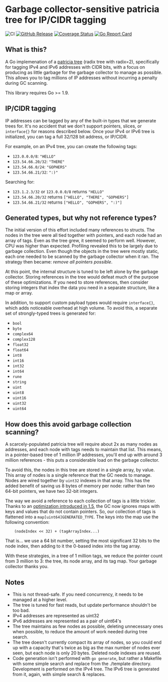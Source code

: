 Garbage collector-sensitive patricia tree for IP/CIDR tagging
=============================================================

![CI](https://github.com/kentik/patricia/workflows/CI/badge.svg)
[![GitHub Release](https://img.shields.io/github/release/kentik/patricia.svg?style=flat)](https://github.com/kentik/patricia/releases/latest)
[![Coverage Status](https://coveralls.io/repos/github/kentik/patricia/badge.svg?branch=main)](https://coveralls.io/github/kentik/patricia?branch=main)
[![Go Report Card](https://goreportcard.com/badge/github.com/kentik/patricia)](https://goreportcard.com/report/github.com/kentik/patricia)

What is this?
-------------

A Go implemenation of a [patricia tree](https://en.wikipedia.org/wiki/Radix_tree) (radix tree with radix=2), specifically for
tagging IPv4 and IPv6 addresses with CIDR bits, with a focus on producing as little garbage for the garbage collector to
manage as possible. This allows you to tag millions of IP addresses without incurring a penalty during GC scanning.

This library requires Go >= 1.9.

IP/CIDR tagging
---------------

IP addresses can be tagged by any of the built-in types that we generate trees for. It's no accident that we don't support
pointers, slices, or `interface{}` for reasons described below. Once your IPv4 or IPv6 tree is initialized, you can tag a full
32/128 bit address, or IP/CIDR.

For example, on an IPv4 tree, you can create the following tags:

- `123.0.0.0/8`:     `"HELLO"`
- `123.54.66.20/32`: `"THERE"`
- `123.54.66.0/24`:  `"GOPHERS"`
- `123.54.66.21/32`: `":)"`

Searching for:

- `123.1.2.3/32` or `123.0.0.0/8` returns `"HELLO"`
- `123.54.66.20/32` returns `["HELLO", "THERE", "GOPHERS"]`
- `123.54.66.21/32` returns `["HELLO", "GOPHERS", ":)"]`


Generated types, but why not reference types?
---------------------------------------------

The initial version of this effort included many references to structs. The nodes in the tree were all tied together with pointers,
and each node had an array of tags. Even as the tree grew, it seemed to perform well. However, CPU was higher than expected. Profiling
revealed this to be largely due to garbage collection. Even though the objects in the tree were mostly static, each one needed to be 
scanned by the garbage collector when it ran. The strategy then became: _remove all pointers possible_. 

At this point, the internal structure is tuned to be left alone by the garbage collector. Storing references in the tree would defeat 
much of the purpose of these optimizations. If you need to store references, then consider storing integers that index the data you need
in a separate structure, like a map or array.

In addition, to support custom payload types would require `interface{}`, which adds noticeable overhead at high volume. To avoid this,
a separate set of strongly-typed trees is generated for:

- `bool`
- `byte`
- `complex64`
- `complex128`
- `float32`
- `float64`
- `int8`
- `int16`
- `int32`
- `int64`
- `rune`
- `string`
- `uint`
- `uint8`
- `uint16`
- `uint32`
- `uint64`


How does this avoid garbage collection scanning?
------------------------------------------------

A scarcely-populated patricia tree will require about 2x as many nodes as addresses, and each node with tags needs to maintain that list.
This means, in a pointer-based tree of 1 million IP addresses, you'll end up with around 3 million references - this puts a considerable
load on the garbage collector.

To avoid this, the nodes in this tree are stored in a single array, by value. This array of nodes is a single reference that the GC 
needs to manage. Nodes are wired together by `uint32` indexes in that array. This has the added benefit of saving us 8 bytes
of memory per node: rather than two 64-bit pointers, we have two 32-bit integers.

The way we avoid a reference to each collection of tags is a little trickier. Thanks to an [optimization introduced in 1.5](https://github.com/golang/go/issues/9477),
the GC now ignores maps with keys and values that do not contain pointers. So, our collection of tags is flattened into a `map[uint64]GENERATED_TYPE`.
The keys into the map use the following convention:

        (nodeIndex << 32) + (tagArrayIndex...)

That is... we use a 64 bit number, setting the most significant 32 bits to the node index, then adding to it the 0-based index into the
tag array. 

With these strategies, in a tree of 1 million tags, we reduce the pointer count from 3 million to 3: the tree, its node array, 
and its tag map. Your garbage collector thanks you.


Notes
-----

- This is not thread-safe. If you need concurrency, it needs to be managed at a higher level.
- The tree is tuned for fast reads, but update performance shouldn't be too bad.
- IPv4 addresses are represented as uint32
- IPv6 addresses are represented as a pair of uint64's
- The tree maintains as few nodes as possible, deleting unnecessary ones when possible, to reduce the amount of work needed during tree search.
- The tree doesn't currently compact its array of nodes, so you could end up with a capacity that's twice as big as the max number of nodes ever seen, but 
each node is only 20 bytes. Deleted node indexes are reused.
- Code generation isn't performed with `go generate`, but rather a Makefile with some simple search and replace from the ./template directory. Development
is performed on the IPv4 tree. The IPv6 tree is generated from it, again, with simple search & replaces. 
